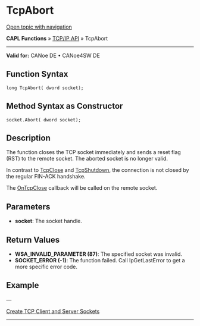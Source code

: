 # TcpAbort

[Open topic with navigation](../../../../../CANoeDEFamily.htm#Topics/CAPLFunctions/TCPIPAPI/Functions/CAPLfunctionTCPAbort.md)

**CAPL Functions** » [TCP/IP API](../CAPLfunctionsTCPIPOverview.md) » TcpAbort

---

**Valid for:** CANoe DE • CANoe4SW DE

## Function Syntax

```plaintext
long TcpAbort( dword socket);
```

## Method Syntax as Constructor

```plaintext
socket.Abort( dword socket);
```

## Description

The function closes the TCP socket immediately and sends a reset flag (RST) to the remote socket. The aborted socket is no longer valid.

In contrast to [TcpClose](CAPLfunctionTCPClose.md) and [TcpShutdown](CAPLfunctionTCPShutdown.md), the connection is not closed by the regular FIN-ACK handshake.

The [OnTcpClose](../EventProcedures/CAPLfunctionTCPIPOnTcpClose.md) callback will be called on the remote socket.

## Parameters

- **socket**: The socket handle.

## Return Values

- **WSA_INVALID_PARAMETER (87)**: The specified socket was invalid.
- **SOCKET_ERROR (-1)**: The function failed. Call IpGetLastError to get a more specific error code.

## Example

—

[Create TCP Client and Server Sockets](../../../Shared/CAPL/TCPIPAPI/TCPIPAPI.md)

---
